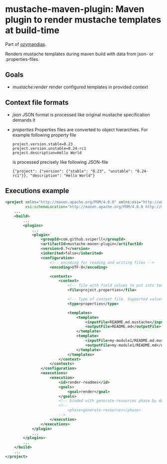 mustache-maven-plugin: Maven plugin to render mustache templates at build-time
==============================================================================

Part of [ozymandias](https://github.com/sviperll/ozymandias).

Renders mustache templates during maven build with data from json- or .properties-files.

Goals
-----

 * *mustache:render* render configured templates in provided context

Context file formats
--------------------

 * *json* JSON format is processed like original mustache specification demands it

 * *properties* Properties files are converted to object hierarchies. For example following property file

   ```
   project.version.stable=0.23
   project.version.unstable=0.24-rc1
   project.description=Hello World
   ```

   is processed precisely like following JSON-file

   ```
   {"project": {"version": {"stable": "0.23", "unstable": "0.24-rc1"}}, "description": "Hello World"}
   ```

Executions example
------------------

```xml
<project xmlns="http://maven.apache.org/POM/4.0.0" xmlns:xsi="http://www.w3.org/2001/XMLSchema-instance"
         xsi:schemaLocation="http://maven.apache.org/POM/4.0.0 http://maven.apache.org/xsd/maven-4.0.0.xsd">
    ...
    <build>
        ...
        <plugins>
            ...
            <plugin>
                <groupId>com.github.sviperll</groupId>
                <artifactId>mustache-maven-plugin</artifactId>
                <version>0.7</version>
                <inherited>false</inherited>
                <configuration>
                    <!-- encoding for reading and writing files -->
                    <encoding>UTF-8</encoding>

                    <contexts>
                        <context>
                            <!-- file with field values to put into templates -->
                            <file>project.properties</file>

                            <!-- Type of context file. Supported values: json, properties -->
                            <type>properties</type>

                            <templates>
                                <template>
                                    <inputFile>README.md.mustache</inputFile>
                                    <outputFile>README.md</outputFile>
                                </template>
                                <template>
                                    <inputFile>my-module1/README.md.mustache</inputFile>
                                    <outputFile>my-module1/README.md</outputFile>
                                </template>
                            </templates>
                        </context>
                    </contexts>
                </configuration>
                <executions>
                    <execution>
                        <id>render-readmes</id>
                        <goals>
                            <goal>render</goal>
                        </goals>
                        <!-- binded with generate-resources phase by default -->
                        <!--
                            <phase>generate-resources</phase>
                        -->
                    </execution>
                </executions>
            </plugin>
            ...
        </plugins>
        ...
    </build>
    ...
</project>

```
